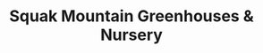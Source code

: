 ---
title: "Squak Mountain Greenhouses & Nursery"
url: /issaquah/squak-mountain-greenhouses-und-nursery/
shop: Garten-Center
---